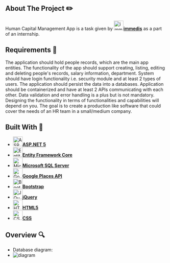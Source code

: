 ## About The Project :pencil2:
Human Capital Management App is a task given by <a href="https://immedis.com/"><img src="https://515636-1693170-raikfcquaxqncofqfm.stackpathdns.com/wp-content/uploads/2021/01/favicon.png" alt="immedis logo" width="30"><b>immedis</b></a> as a part of an internship.

## Requirements :scroll:
The application should hold people records, which are the main app entities. The functionality of the app should support creating, listing, editing and deleting people's records, salary information, department. System should have login functionality i.e. security module and at least 2 types of users. The application should persist the data into a databases. Application should be containerized and have at least 2 APIs communicating with each other. Data validation and error handling is a plus but is not mandatory.  Designing the functionality in terms of functionalities and capabilities will depend on you. The goal is to create a production like software that could cover the needs of an HR team in a small/medium company.

## Built With :hammer:
* <a href="https://dotnet.microsoft.com/download/dotnet/5.0"><img src="https://encrypted-tbn0.gstatic.com/images?q=tbn:ANd9GcTYCy3Rpa06S-P_NqUnIpytPaJ7ctHu0soFNRtenHV_dNOuAdR-t4xPM4b7JkCZvSPaoHs&usqp=CAU" alt="ASP.NET 5 logo" width="30"><b>ASP.NET 5</b></a>
* <a href="https://entityframeworkcore.com/"><img src="https://z2c2b4z9.stackpathcdn.com/images/logo256X256.png" alt="Entity Framework Core Logo" width="30"><b>Entity Framework Core</b></a>
* <a href="https://www.microsoft.com/en-us/sql-server/sql-server-downloads"><img src="https://camo.githubusercontent.com/2fd20815f3b0a17768b1ee8429517c9f2e6ad5943681fbf09b8afed5fc72e306/68747470733a2f2f677265656e7769726569742e636f6d2f77702d636f6e74656e742f75706c6f6164732f323031332f30352f73716c2d7365727665722d65787072657373312e706e67" alt="Microsoft SQL Server Logo" width="30"><b>Microsoft SQL Server</b></a>
* <a href="https://developers.google.com/maps/documentation/javascript/places"><img src="https://developers.google.com/maps/images/maps-icon.svg" alt="Google places API" width="30"><b>Google Places API</b></a>
* <a href="https://getbootstrap.com"><img src="https://upload.wikimedia.org/wikipedia/commons/thumb/b/b2/Bootstrap_logo.svg/2560px-Bootstrap_logo.svg.png" alt="Bootstrap logo" width="30"><b>Bootstrap</b></a>
* <a href="https://jquery.com/"><img src="https://avatars.githubusercontent.com/u/70142?s=200&v=4" alt="JQuery" width="30"><b>jQuery</b></a>
* <a href="https://jquery.com/"><img src="https://upload.wikimedia.org/wikipedia/commons/thumb/6/61/HTML5_logo_and_wordmark.svg/1200px-HTML5_logo_and_wordmark.svg.png" alt="HTML5" width="30"><b>HTML5</b></a>
* <a href="https://developer.mozilla.org/en-US/docs/Web/CSS"><img src="https://upload.wikimedia.org/wikipedia/commons/d/d5/CSS3_logo_and_wordmark.svg" alt="CSS" width="30"><b>CSS</b></a>
  
## Overview :mag:
* Database diagram:
* <img src="https://i.ibb.co/XSLwWs6/diagram.jpg" alt="diagram" border="0">
